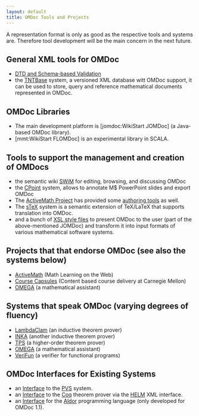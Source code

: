 ```yaml
---
layout: default
title: OMDoc Tools and Projects
---
```

A representation format is only as good as the respective tools and systems are. Therefore tool development will be the main concern in the next future. 

## General XML tools for OMDoc

* [DTD and Schema-based Validation](../validation) 
* the [TNTBase](http://tntbase.mathweb.org) system, a versioned XML database witt OMDoc support, it can be used to store, query and reference mathematical documents represented in OMDoc. 

## OMDoc Libraries

* The main development platform is [jomdoc:WikiStart JOMDoc] (a Java-based OMDoc library). 
* [mmt:WikiStart FLOMDoc] is an experimental library in SCALA. 

## Tools to support the management and creation of OMDocs

* the semantic wiki [SWiM](http://kwarc.info/projects/swim/) for editing, browsing, and discussing OMDoc 
* the [CPoint](http://kwarc.info/projects/CPoint/) system, allows to annotate M$ PowerPoint slides and export OMDoc 
* The [ActiveMath Project](http://www.activemath.org) has provided some [authoring tools](http://www.activemath.org/~paul/AuthoringComments) as well. 
* The [sTeX](http://kwarc.info/projects/stex) system is a semantic extension of TeX/LaTeX that supports translation into OMDoc. 
* and a bunch of [XSL style files](../XSLT) to present OMDoc to the user (part of the above-mentioned JOMDoc) and transform it into input formats of various mathematical software systems. 

 
## Projects that that endorse OMDoc (see also the systems below)

* [ActiveMath](http://www.activemath.org) (Math Learning on the    Web) 
* [Course Capsules](http://www.cs.cmu.edu/~ccaps/) (Content based course delivery at Carnegie Mellon) 
* [OMEGA](http://www.ags.uni-sb.de/~omega/software/omega/) (a mathematical assistant) 
 
## Systems that speak OMDoc (varying degrees of fluency)

* [LambdaClam](http://dream.inf.ed.ac.uk/software/lambda-clam/)    (an inductive theorem prover) 
* [INKA](http://www.dfki.de/vse/systems/inka/inka5.html) (another inductive theorem prover) 
* [TPS](http://gtps.math.cmu.edu/tps.html) (a higher-order theorem prover) 
* [OMEGA](http://www.ags.uni-sb.de/~omega/software/omega/) (a mathematical assistant) 
* [VeriFun](http://http://verifun.org) (a verifier for functional programs) 

 
## OMDoc Interfaces for Existing Systems

* an [Interface](https://github.com/OMDoc/projects/pvs/doc/) to the [PVS](http://pvs.csl.sri.com) system. 
* an [Interface](https://github.com/OMDoc/projects/helm/doc/) to the [Coq](http://coq.inria.fr) theorem prover via the [HELM](http://helm.cs.unibo.it) XML interface. 
* an [Interface](https://github.com/OMDoc/projects/aldor/doc/) for the [Aldor](http://www.aldor.org/) programming language (only developed for OMDoc 1.1). 
